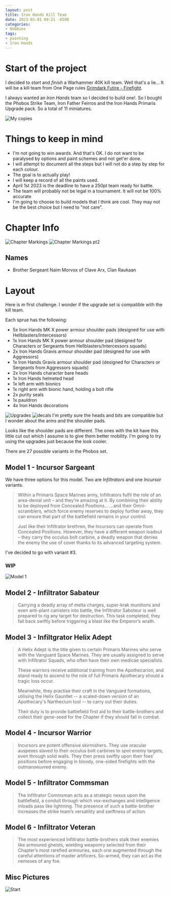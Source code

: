 ```yaml
---
layout: post
title: Iron Hands Kill Team
date: 2023-01-01 09:21 -0500
categories:
- Hobbies
tags:
- painting
- Iron Hands
---
```


# Start of the project

I decided to *start* and *finish* a Warhammer 40K kill team. Well that's a lie... It will be a kill team from One Page rules [Grimdark Futire - Firefight](https://onepagerules.com/portfolio/grimdark-future-firefight/).

I always wanted an *Iron Hands* team so I decided to build one!. So I bought the Phobos Strike Team, Iron Father Feirros and the Iron Hands Primaris Upgrade pack. So a total of 11 miniatures.

![My copies](https://i.imgur.com/rLKezIG.jpg)



# Things to keep in mind

* I'm not going to win awards. And that's OK. I do not want to be paralysed by options and paint schemes and not get'er done.
* I will attempt to document all the steps but I will not do a step by step for each colour. 
* The goal is to actually play!
* I will keep a record of all the paints used.
* April 1st 2023 is the deadline to have a 250pt team ready for battle. 
* The team will probably not be legal in a tournament. It will not be 100% accurate
* I'm going to choose to build models that I think are cool. They may not be the best choice but I need to "not care".

# Chapter Info

![Chapter Markings](https://i.imgur.com/YzXCcQJ.png)
![Chapter Markings pt2](https://i.imgur.com/Ly4jmlb.jpg)

## Names

* Brother Sergeant Naim Morvox of Clave Arx, Clan Raukaan

# Layout

Here is m first challenge. I wonder if the upgrade set is compatible with the kill team.

Each sprue has the following:

- 5x Iron Hands MK X power armour shoulder pads (designed for use with Hellblasters/Intercessors)
- 1x Iron Hands MK X power armour shoulder pad (designed for Characters or Sergeants from Hellblasters/Intercessors squads)
- 2x Iron Hands Gravis armour shoulder pad (designed for use with Aggressors)
- 1x Iron Hands Gravis armour shoulder pad (designed for Characters or Sergeants from Aggressors squads)
- 2x Iron Hands character bare heads
- 1x Iron Hands helmeted head
- 1x left arm with bionics
- 1x right arm with bionic hand, holding a bolt rifle
- 2x purity seals
- 1x pauldron
- 4x Iron Hands decorations

![Upgrades](https://www.games-workshop.com/resources/catalog/product/920x950/99070101042_IHPrimarisUpgrades01.jpg
)
![decals](https://www.games-workshop.com/resources/catalog/product/920x950/99070101042_IHPrimarisUpgrades03.jpg)
I'm pretty sure the heads and bits are compatible but I wonder about the arms and the shoulder pads.

Looks like the shoulder pads are different. The ones with the kit have this little cut out which I assume is to give them better mobility. I'm going to try using the upgrades just because the look cooler.

There are 27 possible variants in the Phobos set. 

## Model 1 - Incursor Sargeant 

We have three options for this model. Two are *Infiltrators* and one *Incursor* variants. 

>Within a Primaris Space Marines army, Infiltrators fulfil the role of an area-denial unit – and they’re amazing at it. By combining their ability to be deployed from Concealed Positions…
…and their Omni-scramblers, which force enemy reserves to deploy further away, they can ensure that part of the battlefield remains in your control.
>
>Just like their Infiltrator brethren, the Incursors can operate from Concealed Positions. However, they have a different weapon loadout – they carry the occulus bolt carbine, a deadly weapon that denies the enemy the use of cover thanks to its advanced targeting system.

I've decided to go with variant #3. 

### WIP

![Model 1](https://i.imgur.com/ChqRkQI.jpg)

## Model 2 - Infiltrator Sabateur

> Carrying a deadly array of melta charges, super-krak munitions and even anti-plant canisters into battle, the Infiltrator Saboteur is well prepared to rig any target for destruction. This task completed, they fall back swiftly before triggering a blast like the Emperor’s wrath.

## Model 3 - Infiltgrator Helix Adept

>A Helix Adept is the title given to certain Primaris Marines who serve with the Vanguard Space Marines. They are usually assigned to serve with Infiltrator Squads, who often have their own medicae specialists.
>
>These warriors receive additional training from the Apothecarion, and stand ready to ascend to the role of full Primaris Apothecary should a tragic loss occur.
>
>Meanwhile, they practise their craft in the Vanguard formations, utilising the Helix Gauntlet -- a scaled-down version of an Apothecary's Narthecium tool -- to carry out their duties.
>
>Their duty is to provide battlefield first aid to their battle-brothers and collect their gene-seed for the Chapter if they should fall in combat.

## Model 4 - Incursor Warrior

> Incursors are potent offensive skirmishers. They use oracular auspexes slaved to their occulus bolt carbines to spot enemy targets, even through solid walls. They then press swiftly upon their foes’ positions before engaging in bloody, one-sided firefights with the outmanoeuvred enemy.

## Model 5 - Infiltrator Commsman

> The Infiltrator Commsman acts as a strategic nexus upon the battlefield, a conduit through which vox-exchanges and intelligence inloads pass like lightning. The presence of such a battle-brother increases the strike team’s versatility and swiftness of action.

## Model 6 - Infiltrator Veteran

> The most experienced Infiltrator battle-brothers stalk their enemies like armoured gheists, wielding weaponry selected from their Chapter’s most rarefied armouries, each one augmented through the careful attentions of master artificers. So-armed, they can act as the nemeses of any foe.

## Misc Pictures

![Start](https://i.imgur.com/ZYpbBIo.jpg)
